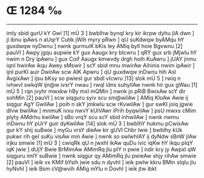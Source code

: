 # Œ 1284 ‰
---
imly sbid gurU kY Gwl ]1] mÚ 3 ] bwbIhw bynqI kry kir ikrpw dyhu
jIA dwn ] jl ibnu ipAws n aUqrY Cutik jWih myry pRwn ] qU suKdwqw
byAMqu hY guxdwqw nyDwnu ] nwnk gurmuiK bKis ley AMiq bylI hoie Bgvwnu
]2] pauVI ] Awpy jgqu aupwie kY gux Aaugx kry bIcwru ] qRY gux srb
jMjwlu hY nwim n Dry ipAwru ] gux Coif Aaugx kmwvdy drgh hoih KuAwru
] jUAY jnmu iqnI hwirAw ikqu Awey sMswir ] scY sbid mnu mwirAw
Aihinis nwim ipAwir ] ijnI purKI auir DwirAw scw AlK Apwru ] qU
guxdwqw inDwnu hih AsI AvgixAwr ] ijsu bKsy so pwiesI gur sbdI
vIcwru ]13] slok mÚ 5 ] rwiq n ivhwvI swkqW ijn@w ivsrY nwau ] rwqI
idns suhylIAw nwnk hir gux gWau ]1] mÚ 5 ] rqn jvyhr mwxkw hBy
mxI mQMin ] nwnk jo pRiB BwixAw scY dir sohMin ]2] pauVI ] scw
siqguru syiv scu sm@wilAw ] AMiq KloAw Awie ij siqgur AgY GwilAw ]
poih n skY jmkwlu scw rKvwilAw ] gur swKI joiq jgwie dIvw bwilAw ]
mnmuK ivxu nwvY kUiVAwr iPrih byqwilAw ] psU mwxs cMim plyty AMdrhu
kwilAw ] sBo vrqY scu scY sbid inhwilAw ] nwnk nwmu inDwnu hY pUrY
guir dyKwilAw ]14] slok mÚ 3 ] bwbIhY hukmu pCwixAw gur kY shij
suBwie ] myGu vrsY dieAw kir gUVI Chbr lwie ] bwbIhy kUk pukwr rih
geI suKu visAw min Awie ] nwnk so swlwhIAY ij dyNdw sBnW jIAw irjku
smwie ]1] mÚ 3 ] cwiqRk qU n jwxhI ikAw quDu ivic iqKw hY ikqu pIqY
iqK jwie ] dUjY Bwie BrMimAw AMimRq jlu plY n pwie ] ndir kry jy
AwpxI qW siqguru imlY suBwie ] nwnk siqgur qy AMimRq jlu pwieAw shjy
rihAw smwie ]2] pauVI ] ieik vx KMif bYsih jwie sdu n dyvhI ]
ieik pwlw kkru BMin sIqlu jlu hyNvhI ] ieik Bsm cV@wvih AMig mYlu n
DovhI ] ieik jtw ibkt
####
